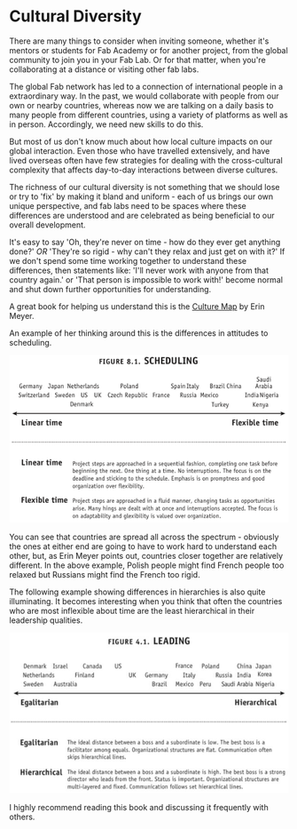 # Cultural Diversity
 
There are many things to consider when inviting someone, whether it's mentors or students for Fab Academy or for another project, from the global community to join you in your Fab Lab. Or for that matter, when you're collaborating at a distance or visiting other fab labs.

The global Fab network has led to a connection of international people in a extraordinary way. In the past, we would collaborate with people from our own or nearby countries, whereas now we are talking on a daily basis to many people from different countries, using a variety of platforms as well as in person. Accordingly, we need new skills to do this.

But most of us don't know much about how local culture impacts on our global interaction. Even those who have travelled extensively, and have lived overseas often have few strategies for dealing with the cross-cultural complexity that affects day-to-day interactions between diverse cultures.

The richness of our cultural diversity is not something that we should lose or try to 'fix' by making it bland and uniform - each of us brings our own unique perspective, and fab labs need to be spaces where these differences are understood and are celebrated as being beneficial to our overall development.

It's easy to say 'Oh, they're never on time - how do they ever get anything done?' *OR* 'They're so rigid - why can't they relax and just get on with it?' If we don't spend some time working together to understand these differences, then statements like: 'I'll never work with anyone from that country again.' or 'That person is impossible to work with!' become normal and shut down further opportunities for understanding.

A great book for helping us understand this is the [Culture Map](https://www.erinmeyer.com/book/) by Erin Meyer. 

An example of her thinking around this is the differences in attitudes to scheduling. 

![Scheduling Differences](media/culturemapscheduling.jpg)

You can see that countries are spread all across the spectrum - obviously the ones at either end are going to have to work hard to understand each other, but, as Erin Meyer points out, countries closer together are relatively different. In the above example, Polish people might find French people too relaxed but Russians might find the French too rigid.

The following example showing differences in hierarchies is also quite illuminating. It becomes interesting when you think that often the countries who are most inflexible about time are the least hierarchical in their leadership qualities. 

![Scheduling Differences](media/culturemapleading.png)

I highly recommend reading this book and discussing it frequently with others.

